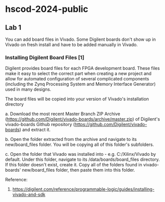 # hscod-2024-public

## Lab 1
You can add board files in Vivado. Some Digilent boards don't show up in Vivado on fresh install and have to be added manually in Vivado.

### Installing Digilent Board Files [1]
Digilent provides board files for each FPGA development board. These files make it easy to select the correct part when creating a new project and allow for automated configuration of several complicated components (including the Zynq Processing System and Memory Interface Generator) used in many designs.

The board files will be copied into your version of Vivado's installation directory

a. Download the most recent Master Branch ZIP Archive (https://github.com/Digilent/vivado-boards/archive/master.zip) of Digilent's vivado-boards Github repository (https://github.com/Digilent/vivado-boards) and extract it.

b. Open the folder extracted from the archive and navigate to its new/board_files folder. You will be copying all of this folder's subfolders.

c. Open the folder that Vivado was installed into - e.g. C:/Xilinx/Vivado by default. Under this folder, navigate to its <version>/data/boards/board_files directory. If this folder doesn't exist, create it.
Copy all of the folders found in vivado-boards' new/board_files folder, then paste them into this folder.

Reference:
1. https://digilent.com/reference/programmable-logic/guides/installing-vivado-and-sdk
